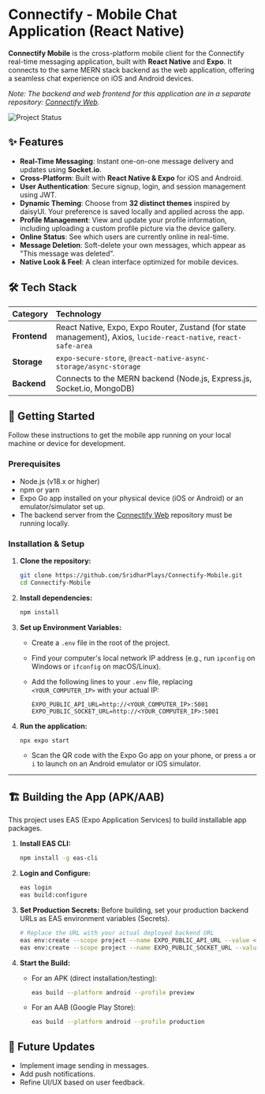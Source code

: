 # Connectify - Mobile Chat Application (React Native)

**Connectify Mobile** is the cross-platform mobile client for the Connectify real-time messaging application, built with **React Native** and **Expo**. It connects to the same MERN stack backend as the web application, offering a seamless chat experience on iOS and Android devices.

*Note: The backend and web frontend for this application are in a separate repository: [Connectify Web](https://github.com/SridharPlays/Connectify).*

![Project Status](https://img.shields.io/badge/status-active-brightgreen)

## ✨ Features

* **Real-Time Messaging**: Instant one-on-one message delivery and updates using **Socket.io**.
* **Cross-Platform**: Built with **React Native & Expo** for iOS and Android.
* **User Authentication**: Secure signup, login, and session management using JWT.
* **Dynamic Theming**: Choose from **32 distinct themes** inspired by daisyUI. Your preference is saved locally and applied across the app.
* **Profile Management**: View and update your profile information, including uploading a custom profile picture via the device gallery.
* **Online Status**: See which users are currently online in real-time.
* **Message Deletion**: Soft-delete your own messages, which appear as "This message was deleted".
* **Native Look & Feel**: A clean interface optimized for mobile devices.

## 🛠️ Tech Stack

| Category   | Technology                                                                                                    |
| :----------- | :------------------------------------------------------------------------------------------------------------ |
| **Frontend** | React Native, Expo, Expo Router, Zustand (for state management), Axios, `lucide-react-native`, `react-safe-area` |
| **Storage** | `expo-secure-store`, `@react-native-async-storage/async-storage`                                              |
| **Backend** | Connects to the MERN backend (Node.js, Express.js, Socket.io, MongoDB)                                        |

## 🚀 Getting Started

Follow these instructions to get the mobile app running on your local machine or device for development.

### Prerequisites

* Node.js (v18.x or higher)
* npm or yarn
* Expo Go app installed on your physical device (iOS or Android) or an emulator/simulator set up.
* The backend server from the [Connectify Web](https://github.com/SridharPlays/Connectify) repository must be running locally.

### Installation & Setup

1. **Clone the repository:**

    ```sh
    git clone https://github.com/SridharPlays/Connectify-Mobile.git
    cd Connectify-Mobile
    ```

2. **Install dependencies:**

    ```sh
    npm install
    ```

3. **Set up Environment Variables:**
    * Create a `.env` file in the root of the project.
    * Find your computer's local network IP address (e.g., run `ipconfig` on Windows or `ifconfig` on macOS/Linux).
    * Add the following lines to your `.env` file, replacing `<YOUR_COMPUTER_IP>` with your actual IP:

        ```env
        EXPO_PUBLIC_API_URL=http://<YOUR_COMPUTER_IP>:5001
        EXPO_PUBLIC_SOCKET_URL=http://<YOUR_COMPUTER_IP>:5001
        ```

4. **Run the application:**

    ```sh
    npx expo start
    ```

    * Scan the QR code with the Expo Go app on your phone, or press `a` or `i` to launch on an Android emulator or iOS simulator.

---

## 🏗️ Building the App (APK/AAB)

This project uses EAS (Expo Application Services) to build installable app packages.

1. **Install EAS CLI:**

    ```sh
    npm install -g eas-cli
    ```

2. **Login and Configure:**

    ```sh
    eas login
    eas build:configure
    ```

3. **Set Production Secrets:**
    Before building, set your production backend URLs as EAS environment variables (Secrets).

    ```sh
    # Replace the URL with your actual deployed backend URL
    eas env:create --scope project --name EXPO_PUBLIC_API_URL --value <YOUR_PRODUCTION_URL> --visibility sensitive
    eas env:create --scope project --name EXPO_PUBLIC_SOCKET_URL --value <YOUR_PRODUCTION_URL> --visibility sensitive
    ```

4. **Start the Build:**
    * For an APK (direct installation/testing):

        ```sh
        eas build --platform android --profile preview
        ```

    * For an AAB (Google Play Store):

        ```sh
        eas build --platform android --profile production
        ```

## 🔮 Future Updates

* Implement image sending in messages.
* Add push notifications.
* Refine UI/UX based on user feedback.
